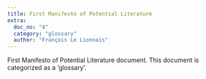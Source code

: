 ```yaml
---
title: First Manifesto of Potential Literature
extra:
  doc_no: "4"
  category: "glossary"
  author: "François Le Lionnais"
---
```

First Manifesto of Potential Literature document.
This document is categorized as a ‘glossary’.